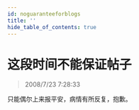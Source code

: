 ```yaml
---
id: noguaranteeforblogs
title: ''
hide_table_of_contents: true
---
```


# 这段时间不能保证帖子

> 2008/7/23 7:28:33

<div style={{color: '#FF0000', fontWeight: '500', fontSize: '18px', textAlign: 'left', lineHeight: '180%'}}>

只能偶尔上来报平安，病情有所反复，抱歉。

</div>